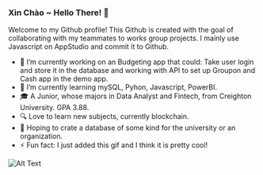 ### Xin Chào ~ Hello There! 👋

Welcome to my Github profile! This Github is created with the goal of collaborating with my teammates to works group projects. I mainly use Javascript on AppStudio and commit it to Github.  


- :file_folder: I’m currently working on an Budgeting app that could: Take user login and store it in the database and working with API to set up Groupon and Cash app in the demo app.  
- 🌱 I’m currently learning mySQL, Pyhon, Javascript, PowerBI.
- :mortar_board: A Junior, whose majors in Data Analyst and Fintech, from Creighton University. GPA 3.88.
- :mag: Love to learn new subjects, currently blockchain.
- :pushpin: Hoping to crate a database of some kind for the university or an organization. 
- ⚡ Fun fact: I just added this gif and I think it is pretty cool!

![Alt Text](https://media.giphy.com/media/uKWBNet3fFTP9ZDZIg/giphy.gif)
